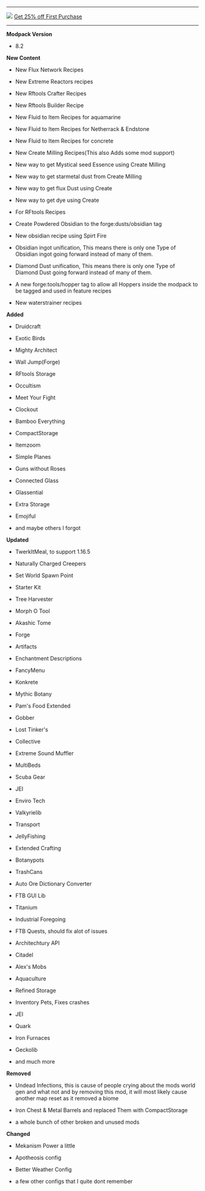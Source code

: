 ---------------------------------------------------------------------------------------------

![](https://www.bisecthosting.com/partners/custom-banners/22012cac-397d-406e-9f7e-c8fa8762c588.png"")
[Get 25% off First Purchase](https://bisecthosting.com/BedrockLegends "")


---------------------------------------------------------------------------------------------

**Modpack Version**

- 8.2

**New Content**

- New Flux Network Recipes

- New Extreme Reactors recipes

- New Rftools Crafter Recipes

- New Rftools Builder Recipe

- New Fluid to Item Recipes for aquamarine

- New Fluid to Item Recipes for Netherrack & Endstone

- New Fluid to Item Recipes for concrete

- New Create Milling Recipes(This also Adds some mod support)

- New way to get Mystical seed Essence using Create Milling

- New way to get starmetal dust from Create Milling

- New way to get flux Dust using Create

- New way to get dye using Create

- For RFtools Recipes

- Create Powdered Obsidian to the forge:dusts/obsidian tag

- New obsidian recipe using Spirt Fire

- Obsidian ingot unification, This means there is only one Type of Obsidian ingot going forward instead of many of them.

- Diamond Dust unification, This means there is only one Type of Diamond Dust going forward instead of many of them.

- A new forge:tools/hopper tag to allow all Hoppers inside the modpack to be tagged and used in feature recipes

- New waterstrainer recipes


**Added**

- Druidcraft

- Exotic Birds

- Mighty Architect

- Wall Jump(Forge)

- RFtools Storage

- Occultism

- Meet Your Fight

- Clockout

- Bamboo Everything

- CompactStorage

- Itemzoom

- Simple Planes

- Guns without Roses

- Connected Glass

- Glassential

- Extra Storage

- Emojiful

- and maybe others I forgot

**Updated**

- TwerkItMeal, to support 1.16.5

- Naturally Charged Creepers

- Set World Spawn Point

- Starter Kit

- Tree Harvester

- Morph O Tool

- Akashic Tome

- Forge

- Artifacts

- Enchantment Descriptions

- FancyMenu

- Konkrete

- Mythic Botany

- Pam's Food Extended

- Gobber

- Lost Tinker's

- Collective

- Extreme Sound Muffler

- MultiBeds

- Scuba Gear

- JEI

- Enviro Tech

- Valkyrielib

- Transport

- JellyFishing

- Extended Crafting

- Botanypots

- TrashCans

- Auto Ore Dictionary Converter

- FTB GUI Lib

- Titanium

- Industrial Foregoing

- FTB Quests, should fix alot of issues

- Architechtury API

- Citadel

- Alex's Mobs

- Aquaculture

- Refined Storage

- Inventory Pets, Fixes crashes

- JEI

- Quark

- Iron Furnaces

- Geckolib

- and much more


**Removed**

- Undead Infections, this is cause of people crying about the mods world gen and what not and by removing this mod, it will most likely cause another map reset as it removed a biome

- Iron Chest & Metal Barrels and replaced Them with CompactStorage

- a whole bunch of other broken and unused mods


**Changed**

- Mekanism Power a little

- Apotheosis config

- Better Weather Config

- a few other configs that I quite dont remember
